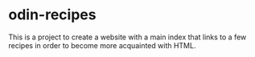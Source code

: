 # odin-recipes
This is a project to create a website with a main index that links to a few recipes in order to become more acquainted with HTML.